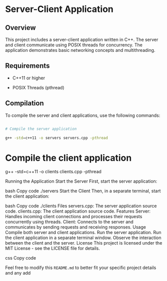 # Server-Client Application



## Overview



This project includes a server-client application written in C++. The server and client communicate using POSIX threads for concurrency. The application demonstrates basic networking concepts and multithreading.



## Requirements



- C++11 or higher

- POSIX Threads (pthread)



## Compilation



To compile the server and client applications, use the following commands:



```bash

# Compile the server application

g++ -std=c++11 -o servers servers.cpp -pthread

```

# Compile the client application

g++ -std=c++11 -o clients clients.cpp -pthread

Running the Application
Start the Server
First, start the server application:

bash
Copy code
./servers
Start the Client
Then, in a separate terminal, start the client application:

bash
Copy code
./clients
Files
servers.cpp: The server application source code.
clients.cpp: The client application source code.
Features
Server: Handles incoming client connections and processes their requests concurrently using threads.
Client: Connects to the server and communicates by sending requests and receiving responses.
Usage
Compile both server and client applications.
Run the server application.
Run the client application in a separate terminal window.
Observe the interaction between the client and the server.
License
This project is licensed under the MIT License - see the LICENSE file for details.

css
Copy code

Feel free to modify this `README.md` to better fit your specific project details and any add
